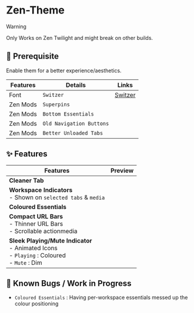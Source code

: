 # Zen-Theme
> [!WARNING]
> Only Works on Zen Twilight and might break on other builds.

## 💾 Prerequisite
Enable them for a better experience/aesthetics.

| Features | Details                  | Links                                             |
| ---      | -------------            | -------------                                     |
| Font     | `Switzer`                | [Switzer](https://www.fontshare.com/?q=Switzer)   |
| Zen Mods | `Superpins`              |                                                   |
| Zen Mods | `Bottom Essentials`      |                                                   |
| Zen Mods | `Old Navigation Buttons` |                                                   |
| Zen Mods | `Better Unloaded Tabs`   |                                                   |



## ✨ Features

| Features                                                                                              	| Preview 	|
|-------------------------------------------------------------------------------------------------------	|---------	|
| **Cleaner Tab**                                                                                           	|         	|
| **Workspace Indicators**<br>- Shown on `selected tabs` & `media`                                          	  |         	|
| **Coloured Essentials**                                                                                   	|         	|
| **Compact URL Bars**<br>   - Thinner URL Bars<br>   - Scrollable actionmedia                              	|         	|
| **Sleek Playing/Mute Indicator**<br>   - Animated Icons<br>   - `Playing` : Coloured<br>   - `Mute` : Dim 	|         	|


## 🐞 Known Bugs / Work in Progress
- `Coloured Essentials` : Having per-workspace essentials messed up the colour positioning
